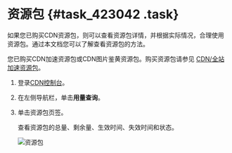# 资源包 {#task_423042 .task}

如果您已购买CDN资源包，则可以查看资源包详情，并根据实际情况，合理使用资源包。通过本文档您可以了解查看资源包的方法。

您已购买CDN加速资源包或CDN图片鉴黄资源包。购买资源包请参见 [CDN/全站加速资源包](https://common-buy.aliyun.com/?commodityCode=dcdnpaybag#/buy)。

1.  登录[CDN控制台](https://cdn.console.aliyun.com)。
2.  在左侧导航栏，单击**用量查询**。
3.  单击资源包页签。 

    查看资源包的总量、剩余量、生效时间、失效时间和状态。

    ![资源包](http://static-aliyun-doc.oss-cn-hangzhou.aliyuncs.com/assets/img/341857/156413326151553_zh-CN.png)


